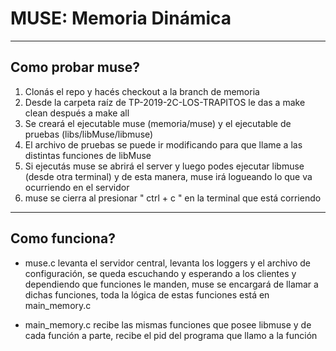 # MUSE: Memoria Dinámica

----

## Como probar muse? 

1. Clonás el repo y hacés checkout a la branch de memoria
2. Desde la carpeta raíz de TP-2019-2C-LOS-TRAPITOS le das a make clean después a make all
3. Se creará el ejecutable muse (memoria/muse) y el ejecutable de pruebas (libs/libMuse/libmuse)
4. El archivo de pruebas se puede ir modificando para que llame a las distintas funciones de libMuse
5. Si ejecutás muse se abrirá el server y luego podes ejecutar libmuse (desde otra terminal) y de esta manera, muse irá logueando lo que va ocurriendo en el servidor
6. muse se cierra al presionar " ctrl + c " en la terminal que está corriendo

----

## Como funciona? 

- muse.c levanta el servidor central, levanta los loggers y el archivo de configuración, se queda escuchando y esperando a los clientes y dependiendo que funciones le manden, muse se encargará de llamar a dichas funciones, toda la lógica de estas funciones está en main_memory.c 

- main_memory.c recibe las mismas funciones que posee libmuse y de cada función a parte, recibe el pid del programa que llamo a la función